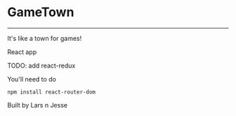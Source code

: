 # GameTown
---
It's like a town for games!

React app

TODO: add react-redux

You'll need to do

`npm install react-router-dom`

Built by Lars n Jesse
